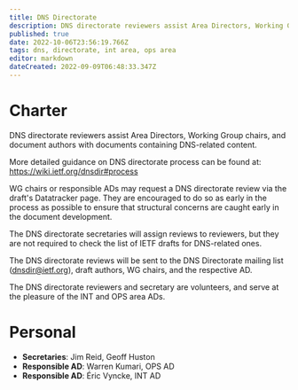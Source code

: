 ```yaml
---
title: DNS Directorate
description: DNS directorate reviewers assist Area Directors, Working Group chairs, and document authors with documents containing DNS-related content.
published: true
date: 2022-10-06T23:56:19.766Z
tags: dns, directorate, int area, ops area
editor: markdown
dateCreated: 2022-09-09T06:48:33.347Z
---
```


# Charter

DNS directorate reviewers assist Area Directors, Working Group chairs, and document authors with documents containing DNS-related content.

More detailed guidance on DNS directorate process can be found at: https://wiki.ietf.org/dnsdir#process

WG chairs or responsible ADs may request a DNS directorate review via the draft's Datatracker page. They are encouraged to do so as early in the process as possible to ensure that structural concerns are caught early in the document development.

The DNS directorate secretaries will assign reviews to reviewers, but they are not required to check the list of IETF drafts for DNS-related ones.

The DNS directorate reviews will be sent to the DNS Directorate mailing list (dnsdir@ietf.org), draft authors, WG chairs, and the respective AD. 

The DNS directorate reviewers and secretary are volunteers, and serve at the pleasure of the INT and OPS area ADs.

# Personal

-  **Secretaries**: Jim Reid, Geoff Huston
- **Responsible AD**: Warren Kumari, OPS AD
- **Responsible AD**: Éric Vyncke, INT AD



